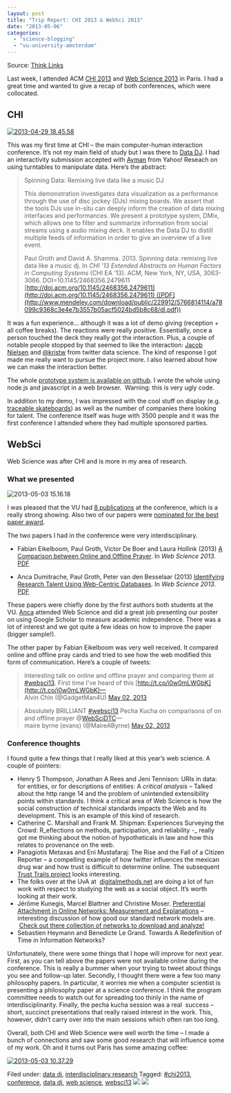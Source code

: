 ```yaml
---
layout: post
title: "Trip Report: CHI 2013 & WebSci 2013"
date: "2013-05-06"
categories: 
  - "science-blogging"
  - "vu-university-amsterdam"
---
```


Source: [Think Links](http://thinklinks.wordpress.com/feed/)

Last week, I attended ACM [CHI 2013](http://chi2013.acm.org) and [Web Science 2013](http://www.websci13.org) in Paris. I had a great time and wanted to give a recap of both conferences, which were collocated.

## CHI

[![2013-04-29 18.45.58](http://thinklinks.files.wordpress.com/2013/05/2013-04-29-18-45-58.jpg?w=300&h=225)](http://thinklinks.files.wordpress.com/2013/05/2013-04-29-16-00-21.jpg)

This was my first time at CHI – the main computer-human interaction conference. It’s not my main field of study but I was there to [Data DJ](http://thinklinks.wordpress.com/category/data-dj/). I had an interactivity submission accepted with [Ayman](https://twitter.com/ayman) from Yahoo! Reseach on using turntables to manipulate data. Here’s the abstract:

> Spinning Data: Remixing live data like a music DJ
> 
> This demonstration investigates data visualization as a performance through the use of disc jockey (DJs) mixing boards. We assert that the tools DJs use in-situ can deeply inform the creation of data mixing interfaces and performances. We present a prototype system, DMix, which allows one to filter and summarize information from social streams using a audio mixing deck. It enables the Data DJ to distill multiple feeds of information in order to give an overview of a live event.
> 
> Paul Groth and David A. Shamma. 2013. Spinning data: remixing live data like a music dj. In _CHI ’13 Extended Abstracts on Human Factors in Computing Systems_ (CHI EA ’13). ACM, New York, NY, USA, 3063-3066. DOI=10.1145/2468356.2479611 [http://doi.acm.org/10.1145/2468356.2479611](http://doi.acm.org/10.1145/2468356.2479611) ([PDF](http://www.mendeley.com/download/public/229912/5766814114/a78099c9368c3e4e7b3557b05acf5024bd5b8c68/dl.pdf))

It was a fun experience… although it was a lot of demo giving (reception + all coffee breaks). The reactions were really positive. Essentially, once a person touched the deck they really got the interaction. Plus, a couple of notable people stopped by that seemed to like the interaction: [Jacob Nielsen](http://www.nngroup.com/people/jakob-nielsen/) and [@kristw](https://twitter.com/kristw) from twitter data science. The kind of response I got made me really want to pursue the project more. I also learned about how we can make the interaction better.

The whole [prototype system is available on github](https://github.com/pgroth/datadj). I wrote the whole using node.js and javascript in a web browser.  Warning: this is very ugly code.

In addition to my demo, I was impressed with the cool stuff on display (e.g. [traceable skateboards](http://www.youtube.com/watch?v=xZMBLfZ06bY)) as well as the number of companies there looking for talent. The conference itself was huge with 3500 people and it was the first conference I attended where they had multiple sponsored parties.

## WebSci

Web Science was after CHI and is more in my area of research.

### What we presented

![2013-05-03 15.16.18](http://thinklinks.files.wordpress.com/2013/05/2013-05-03-15-16-18.jpg?w=225&h=300)

I was pleased that the VU had [8 publications](http://webscience.networkinstitute.org/ws-pubs/) at the conference, which is a really strong showing. Also two of our papers were [nominated for the best paper award](http://webscience.networkinstitute.org/content/two-best-paper-nominees-at-websci13/).

The two papers I had in the conference were very interdisciplinary.

- Fabian Eikelboom, Paul Groth, Victor De Boer and Laura Hollink (2013) [A Comparison between Online and Offline Prayer](http://www.mendeley.com/c/5762237034/p/229912/eikelboom-2013-a-comparison-between-online-and-offline-prayer/ "A Comparison between Online and Offline Prayer"). In _Web Science 2013_. [PDF](http://www.mendeley.com/download/public/229912/5762237034/3f869103e5698ddbb2c1a784004041a4abc4ec1f/dl.pdf "Download file")
    
- Anca Dumitrache, Paul Groth, Peter van den Besselaar (2013) [Identifying Research Talent Using Web-Centric Databases](http://www.mendeley.com/research/identifying-research-talent-using-webcentric-databases/ "Identifying Research Talent Using Web-Centric Databases"). In _Web Science 2013_.  [PDF](http://www.mendeley.com/download/public/229912/5630428764/f71460c90ec81439cd10f89da9ee74ba4db5005e/dl.pdf "Download file")

These papers were chiefly done by the first authors both students at the VU. [Anca](http://www.few.vu.nl/~mde430/) attended Web Science and did a great job presenting our poster on using Google Scholar to measure academic independence. There was a lot of interest and we got quite a few ideas on how to improve the paper (bigger sample!).

The other paper by Fabian Eikelboom was very well received. It compared online and offline pray cards and tried to see how the web modified this form of communication. Here’s a couple of tweets:

> Interesting talk on online and offline prayer and comparing them at [#websci13](http://twitter.com/search?q=%23websci13 "#websci13"). First time I've heard of this [http://t.co/i0w0mLWGbK](http://t.co/i0w0mLWGbK)—  
> Alvin Chin (@GadgetMan4U) [May 02, 2013](http://twitter.com/#!/GadgetMan4U/status/329943685850624000)

> Absolutely BRILLIANT [#websci13](http://twitter.com/search?q=%23websci13 "#websci13") Pecha Kucha on comparisons of on and offline prayer @[WebSciDTC](https://twitter.com/WebSciDTC)—  
> maire byrne (evans) (@MaireAByrne) [May 02, 2013](http://twitter.com/#!/MaireAByrne/status/329943099700834305)

### Conference thoughts

I found quite a few things that I really liked at this year’s web science. A couple of pointers:

- Henry S Thompson, Jonathan A Rees and Jeni Tennison: URIs in data: for entities, or for descriptions of entities: A _critical analysis –_ Talked about the http range 14 and the problem of unintended extensibility points within standards. I think a critical area of Web Science is how the social construction of technical standards impacts the Web and its development. This is an example of this kind of research.
- Catherine C. Marshall and Frank M. Shipman: Experiences Surveying the Crowd: R_eflections on methods, participation, and reliability -_ really got me thinking about the notion of hypotheticals in law and how this relates to provenance on the web.
- Panagiotis Metaxas and Eni Mustafaraj: The Rise and the Fall of a Citizen Reporter – a compelling example of how twitter influences the mexican drug war and how trust is difficult to determine online. The subsequent [Trust Trails project](http://cs.wellesley.edu/~pmetaxas/TrustTrails.pdf) looks interesting.
- The folks over at the UvA at  [digitalmethods.net](http://digitalmethods.net) are doing a lot of fun work with respect to studying the web as a social object. It’s worth looking at their work.
- Jérôme Kunegis, Marcel Blattner and Christine Moser. [Preferential Attachment in Online Networks: Measurement and Explanations](http://userpages.uni-koblenz.de/~kunegis/paper/kunegis-blattner-moser-preferential-attachment-in-online-networks-measurement-and-explanations.pdf) – interesting discussion of how good our standard network models are.  [Check out there collection of networks to download and analyze!](http://konect.uni-koblenz.de/networks/)
- Sebastien Heymann and Benedicte Le Grand. Towards A Redefinition of Time in Information Networks?

Unfortunately, there were some things that I hope will improve for next year. First, as you can tell above the papers were not available online during the conference. This is really a bummer when your trying to tweet about things you see and follow-up later. Secondly, I thought there were a few too many philosophy papers. In particular, it worries me when a computer scientist is presenting a philosophy paper at a science conference. I think the program committee needs to watch out for spreading too thinly in the name of interdisciplinarity. Finally, the pecha kucha session was a real  success – short, succinct presentations that really raised interest in the work. This, however, didn’t carry over into the main sessions which often ran too long.

Overall, both CHI and Web Science were well worth the time – I made a bunch of connections and saw some good research that will influence some of my work. Oh and it turns out Paris has some amazing coffee:

[![2013-05-03 10.37.29](http://thinklinks.files.wordpress.com/2013/05/2013-05-03-10-37-29.jpg?w=300&h=225)](http://thinklinks.files.wordpress.com/2013/05/2013-05-03-10-37-29.jpg)

  
Filed under: [data dj](http://thinklinks.wordpress.com/category/data-dj/), [interdisciplinary research](http://thinklinks.wordpress.com/category/interdisciplinary-research/) Tagged: [#chi2013](http://thinklinks.wordpress.com/tag/chi2013/), [conference](http://thinklinks.wordpress.com/tag/conference/), [data dj](http://thinklinks.wordpress.com/tag/data-dj/), [web science](http://thinklinks.wordpress.com/tag/web-science/), [websci13](http://thinklinks.wordpress.com/tag/websci13/) [![](http://feeds.wordpress.com/1.0/comments/thinklinks.wordpress.com/518/)](http://feeds.wordpress.com/1.0/gocomments/thinklinks.wordpress.com/518/) ![](http://stats.wordpress.com/b.gif?host=thinklinks.wordpress.com&blog=5274753&post=518&subd=thinklinks&ref=&feed=1)
